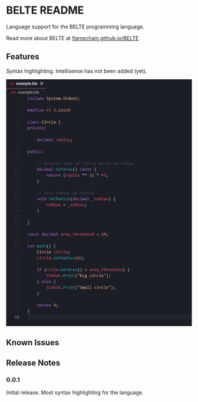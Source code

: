 # BELTE README

Language support for the BELTE programming language.

Read more about BELTE at [flamechain.github.io/BELTE](https://flamechain.github.io/BELTE/)

## Features

Syntax highlighting. Intellisense has not been added (yet).

![example](images/example1.png)

## Known Issues

## Release Notes

### 0.0.1

Initial release. Most syntax highlighting for the language.

